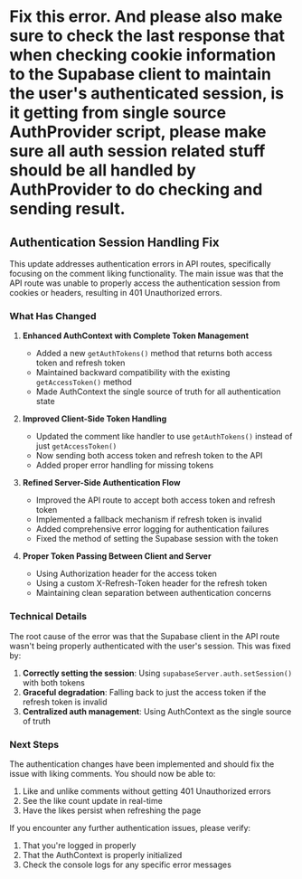 # Fix this error. And please also make sure to check the last response that when checking cookie information to the Supabase client to maintain the user's authenticated session, is it getting from single source AuthProvider script, please make sure all auth session related stuff should be all handled by AuthProvider to do checking and sending result.

## Authentication Session Handling Fix

This update addresses authentication errors in API routes, specifically focusing on the comment liking functionality. The main issue was that the API route was unable to properly access the authentication session from cookies or headers, resulting in 401 Unauthorized errors.

### What Has Changed

1. **Enhanced AuthContext with Complete Token Management**

   - Added a new `getAuthTokens()` method that returns both access token and refresh token
   - Maintained backward compatibility with the existing `getAccessToken()` method
   - Made AuthContext the single source of truth for all authentication state

2. **Improved Client-Side Token Handling**

   - Updated the comment like handler to use `getAuthTokens()` instead of just `getAccessToken()`
   - Now sending both access token and refresh token to the API
   - Added proper error handling for missing tokens

3. **Refined Server-Side Authentication Flow**

   - Improved the API route to accept both access token and refresh token
   - Implemented a fallback mechanism if refresh token is invalid
   - Added comprehensive error logging for authentication failures
   - Fixed the method of setting the Supabase session with the token

4. **Proper Token Passing Between Client and Server**
   - Using Authorization header for the access token
   - Using a custom X-Refresh-Token header for the refresh token
   - Maintaining clean separation between authentication concerns

### Technical Details

The root cause of the error was that the Supabase client in the API route wasn't being properly authenticated with the user's session. This was fixed by:

1. **Correctly setting the session**: Using `supabaseServer.auth.setSession()` with both tokens
2. **Graceful degradation**: Falling back to just the access token if the refresh token is invalid
3. **Centralized auth management**: Using AuthContext as the single source of truth

### Next Steps

The authentication changes have been implemented and should fix the issue with liking comments. You should now be able to:

1. Like and unlike comments without getting 401 Unauthorized errors
2. See the like count update in real-time
3. Have the likes persist when refreshing the page

If you encounter any further authentication issues, please verify:

1. That you're logged in properly
2. That the AuthContext is properly initialized
3. Check the console logs for any specific error messages
